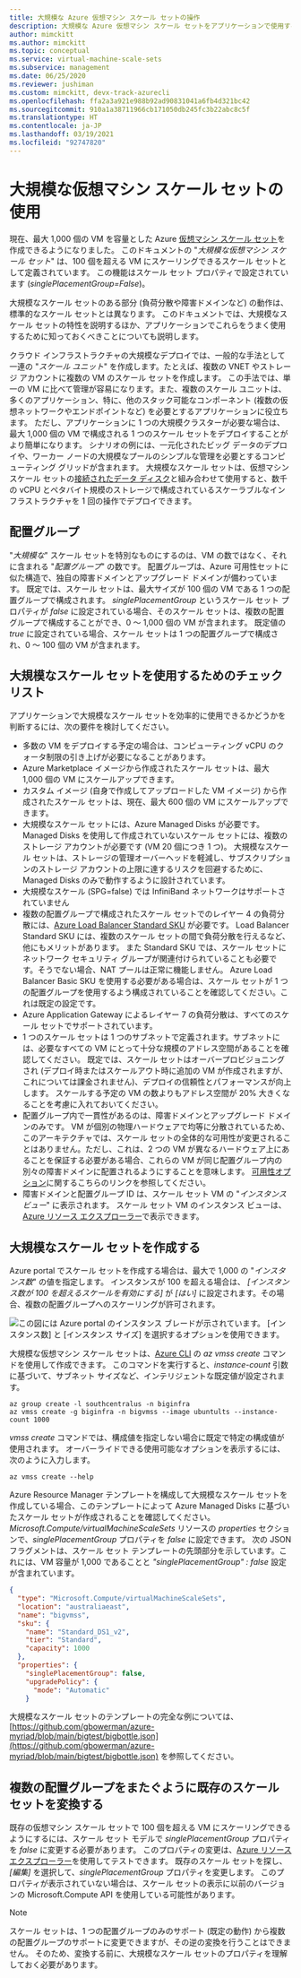 ```yaml
---
title: 大規模な Azure 仮想マシン スケール セットの操作
description: 大規模な Azure 仮想マシン スケール セットをアプリケーションで使用するために知る必要があること。
author: mimckitt
ms.author: mimckitt
ms.topic: conceptual
ms.service: virtual-machine-scale-sets
ms.subservice: management
ms.date: 06/25/2020
ms.reviewer: jushiman
ms.custom: mimckitt, devx-track-azurecli
ms.openlocfilehash: ffa2a3a921e988b92ad90831041a6fb4d321bc42
ms.sourcegitcommit: 910a1a38711966cb171050db245fc3b22abc8c5f
ms.translationtype: HT
ms.contentlocale: ja-JP
ms.lasthandoff: 03/19/2021
ms.locfileid: "92747820"
---
```

# <a name="working-with-large-virtual-machine-scale-sets"></a>大規模な仮想マシン スケール セットの使用
現在、最大 1,000 個の VM を容量とした Azure [仮想マシン スケール セット](./index.yml)を作成できるようになりました。 このドキュメントの "_大規模な仮想マシン スケール セット_" は、100 個を超える VM にスケーリングできるスケール セットとして定義されています。 この機能はスケール セット プロパティで設定されています (_singlePlacementGroup=False_)。 

大規模なスケール セットのある部分 (負荷分散や障害ドメインなど) の動作は、標準的なスケール セットとは異なります。 このドキュメントでは、大規模なスケール セットの特性を説明するほか、アプリケーションでこれらをうまく使用するために知っておくべきことについても説明します。 

クラウド インフラストラクチャの大規模なデプロイでは、一般的な手法として一連の "_スケール ユニット_" を作成します。たとえば、複数の VNET やストレージ アカウントに複数の VM のスケール セットを作成します。 この手法では、単一の VM に比べて管理が容易になります。また、複数のスケール ユニットは、多くのアプリケーション、特に、他のスタック可能なコンポーネント (複数の仮想ネットワークやエンドポイントなど) を必要とするアプリケーションに役立ちます。 ただし、アプリケーションに 1 つの大規模クラスターが必要な場合は、最大 1,000 個の VM で構成される 1 つのスケール セットをデプロイすることがより簡単になります。 シナリオの例には、一元化されたビッグ データのデプロイや、ワーカー ノードの大規模なプールのシンプルな管理を必要とするコンピューティング グリッドが含まれます。 大規模なスケール セットは、仮想マシン スケール セットの[接続されたデータ ディスク](virtual-machine-scale-sets-attached-disks.md)と組み合わせて使用すると、数千の vCPU とペタバイト規模のストレージで構成されているスケーラブルなインフラストラクチャを 1 回の操作でデプロイできます。

## <a name="placement-groups"></a>配置グループ 
"_大規模な_" スケール セットを特別なものにするのは、VM の数ではなく、それに含まれる "_配置グループ_" の数です。 配置グループは、Azure 可用性セットに似た構造で、独自の障害ドメインとアップグレード ドメインが備わっています。 既定では、スケール セットは、最大サイズが 100 個の VM である 1 つの配置グループで構成されます。 _singlePlacementGroup_ というスケール セット プロパティが _false_ に設定されている場合、そのスケール セットは、複数の配置グループで構成することができ、0 ～ 1,000 個の VM が含まれます。 既定値の _true_ に設定されている場合、スケール セットは 1 つの配置グループで構成され、0 ～ 100 個の VM が含まれます。

## <a name="checklist-for-using-large-scale-sets"></a>大規模なスケール セットを使用するためのチェックリスト
アプリケーションで大規模なスケール セットを効率的に使用できるかどうかを判断するには、次の要件を検討してください。

- 多数の VM をデプロイする予定の場合は、コンピューティング vCPU のクォータ制限の引き上げが必要になることがあります。 
- Azure Marketplace イメージから作成されたスケール セットは、最大 1,000 個の VM にスケールアップできます。
- カスタム イメージ (自身で作成してアップロードした VM イメージ) から作成されたスケール セットは、現在、最大 600 個の VM にスケールアップできます。
- 大規模なスケール セットには、Azure Managed Disks が必要です。 Managed Disks を使用して作成されていないスケール セットには、複数のストレージ アカウントが必要です (VM 20 個につき 1 つ)。 大規模なスケール セットは、ストレージの管理オーバーヘッドを軽減し、サブスクリプションのストレージ アカウントの上限に達するリスクを回避するために、Managed Disks のみで動作するように設計されています。 
- 大規模なスケール (SPG=false) では InfiniBand ネットワークはサポートされていません
- 複数の配置グループで構成されたスケール セットでのレイヤー 4 の負荷分散には、[Azure Load Balancer Standard SKU](../load-balancer/load-balancer-overview.md) が必要です。 Load Balancer Standard SKU には、複数のスケール セットの間で負荷分散を行えるなど、他にもメリットがあります。 また Standard SKU では、スケール セットにネットワーク セキュリティ グループが関連付けられていることも必要です。そうでない場合、NAT プールは正常に機能しません。 Azure Load Balancer Basic SKU を使用する必要がある場合は、スケール セットが 1 つの配置グループを使用するよう構成されていることを確認してください。これは既定の設定です。
- Azure Application Gateway によるレイヤー 7 の負荷分散は、すべてのスケール セットでサポートされています。
- 1 つのスケール セットは 1 つのサブネットで定義されます。サブネットには、必要なすべての VM にとって十分な規模のアドレス空間があることを確認してください。 既定では、スケール セットはオーバープロビジョニングされ (デプロイ時またはスケールアウト時に追加の VM が作成されますが、これについては課金されません)、デプロイの信頼性とパフォーマンスが向上します。 スケールする予定の VM の数よりもアドレス空間が 20% 大きくなることを考慮に入れておいてください。
- 配置グループ内で一貫性があるのは、障害ドメインとアップグレード ドメインのみです。 VM が個別の物理ハードウェアで均等に分散されているため、このアーキテクチャでは、スケール セットの全体的な可用性が変更されることはありません。ただし、これは、2 つの VM が異なるハードウェア上にあることを保証する必要がある場合、これらの VM が同じ配置グループ内の別々の障害ドメインに配置されるようにすることを意味します。 [可用性オプション](../virtual-machines/availability.md)に関するこちらのリンクを参照してください。 
- 障害ドメインと配置グループ ID は、スケール セット VM の "_インスタンス ビュー_" に表示されます。 スケール セット VM のインスタンス ビューは、[Azure リソース エクスプローラー](https://resources.azure.com/)で表示できます。

## <a name="creating-a-large-scale-set"></a>大規模なスケール セットを作成する
Azure portal でスケール セットを作成する場合は、最大で 1,000 の "*インスタンス数*" の値を指定します。 インスタンスが 100 を超える場合は、 *[インスタンス数が 100 を超えるスケールを有効にする]* が *[はい]* に設定されます。その場合、複数の配置グループへのスケーリングが許可されます。 

![この図には Azure portal のインスタンス ブレードが示されています。 [インスタンス数] と [インスタンス サイズ] を選択するオプションを使用できます。](./media/virtual-machine-scale-sets-placement-groups/portal-large-scale.png)

大規模な仮想マシン スケール セットは、[Azure CLI](https://github.com/Azure/azure-cli) の _az vmss create_ コマンドを使用して作成できます。 このコマンドを実行すると、_instance-count_ 引数に基づいて、サブネット サイズなど、インテリジェントな既定値が設定されます。

```azurecli
az group create -l southcentralus -n biginfra
az vmss create -g biginfra -n bigvmss --image ubuntults --instance-count 1000
```

_vmss create_ コマンドでは、構成値を指定しない場合に既定で特定の構成値が使用されます。 オーバーライドできる使用可能なオプションを表示するには、次のように入力します。

```azurecli
az vmss create --help
```

Azure Resource Manager テンプレートを構成して大規模なスケール セットを作成している場合、このテンプレートによって Azure Managed Disks に基づいたスケール セットが作成されることを確認してください。 _Microsoft.Compute/virtualMachineScaleSets_ リソースの _properties_ セクションで、_singlePlacementGroup_ プロパティを _false_ に設定できます。 次の JSON フラグメントは、スケール セット テンプレートの先頭部分を示しています。これには、VM 容量が 1,000 であることと _"singlePlacementGroup" : false_ 設定が含まれています。

```json
{
  "type": "Microsoft.Compute/virtualMachineScaleSets",
  "location": "australiaeast",
  "name": "bigvmss",
  "sku": {
    "name": "Standard_DS1_v2",
    "tier": "Standard",
    "capacity": 1000
  },
  "properties": {
    "singlePlacementGroup": false,
    "upgradePolicy": {
      "mode": "Automatic"
    }
```

大規模なスケール セットのテンプレートの完全な例については、[https://github.com/gbowerman/azure-myriad/blob/main/bigtest/bigbottle.json](https://github.com/gbowerman/azure-myriad/blob/main/bigtest/bigbottle.json) を参照してください。

## <a name="converting-an-existing-scale-set-to-span-multiple-placement-groups"></a>複数の配置グループをまたぐように既存のスケール セットを変換する
既存の仮想マシン スケール セットで 100 個を超える VM にスケーリングできるようにするには、スケール セット モデルで _singlePlacementGroup_ プロパティを _false_ に変更する必要があります。 このプロパティの変更は、[Azure リソース エクスプローラー](https://resources.azure.com/)を使用してテストできます。 既存のスケール セットを探し、 _[編集]_ を選択して、_singlePlacementGroup_ プロパティを変更します。 このプロパティが表示されていない場合は、スケール セットの表示に以前のバージョンの Microsoft.Compute API を使用している可能性があります。

> [!NOTE]
> スケール セットは、1 つの配置グループのみのサポート (既定の動作) から複数の配置グループのサポートに変更できますが、その逆の変換を行うことはできません。 そのため、変換する前に、大規模なスケール セットのプロパティを理解しておく必要があります。
